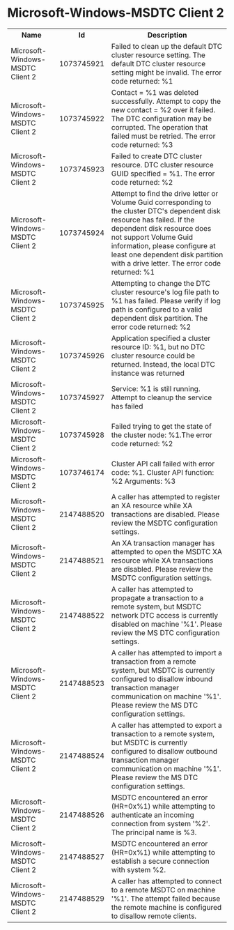 # Microsoft-Windows-MSDTC Client 2

<table>
<colgroup><col/><col/><col/></colgroup>
<tr><th>Name</th><th>Id</th><th>Description</th></tr>
<tr><td>Microsoft-Windows-MSDTC Client 2</td><td>1073745921</td><td>Failed to clean up the default DTC cluster resource setting. The default DTC cluster resource setting might be invalid. The error code returned: %1</td></tr>
<tr><td>Microsoft-Windows-MSDTC Client 2</td><td>1073745922</td><td>Contact = %1 was deleted successfully. Attempt to copy the new contact = %2 over it failed. The DTC configuration may be corrupted. The operation that failed must be retried. The error code returned: %3</td></tr>
<tr><td>Microsoft-Windows-MSDTC Client 2</td><td>1073745923</td><td>Failed to create DTC cluster resource. DTC cluster resource GUID specified = %1. The error code returned: %2</td></tr>
<tr><td>Microsoft-Windows-MSDTC Client 2</td><td>1073745924</td><td>Attempt to find the drive letter or Volume Guid corresponding to the cluster DTC&#39;s dependent disk resource has failed. If the dependent disk resource does not support Volume Guid information, please configure at least one dependent disk partition with a drive letter. The error code returned: %1</td></tr>
<tr><td>Microsoft-Windows-MSDTC Client 2</td><td>1073745925</td><td>Attempting to change the DTC cluster resource&#39;s log file path to %1 has failed. Please verify if log path is configured to a valid dependent disk partition. The error code returned: %2</td></tr>
<tr><td>Microsoft-Windows-MSDTC Client 2</td><td>1073745926</td><td>Application specified a cluster resource ID: %1, but no DTC cluster resource could be returned. Instead, the local DTC instance was returned</td></tr>
<tr><td>Microsoft-Windows-MSDTC Client 2</td><td>1073745927</td><td>Service: %1 is still running. Attempt to cleanup the service has failed</td></tr>
<tr><td>Microsoft-Windows-MSDTC Client 2</td><td>1073745928</td><td>Failed trying to get the state of the cluster node: %1.The error code returned: %2</td></tr>
<tr><td>Microsoft-Windows-MSDTC Client 2</td><td>1073746174</td><td>Cluster API call failed with error code: %1. Cluster API function: %2 Arguments: %3</td></tr>
<tr><td>Microsoft-Windows-MSDTC Client 2</td><td>2147488520</td><td>A caller has attempted to register an XA resource while XA transactions are disabled. Please review the MSDTC configuration settings.</td></tr>
<tr><td>Microsoft-Windows-MSDTC Client 2</td><td>2147488521</td><td>An XA transaction manager has attempted to open the MSDTC XA resource while XA transactions are disabled. Please review the MSDTC configuration settings.</td></tr>
<tr><td>Microsoft-Windows-MSDTC Client 2</td><td>2147488522</td><td>A caller has attempted to propagate a transaction to a remote system, but MSDTC network DTC access is currently disabled on machine &#39;%1&#39;. Please review the MS DTC configuration settings.</td></tr>
<tr><td>Microsoft-Windows-MSDTC Client 2</td><td>2147488523</td><td>A caller has attempted to import a transaction from a remote system, but MSDTC is currently configured to disallow inbound transaction manager communication on machine &#39;%1&#39;. Please review the MS DTC configuration settings.</td></tr>
<tr><td>Microsoft-Windows-MSDTC Client 2</td><td>2147488524</td><td>A caller has attempted to export a transaction to a remote system, but MSDTC is currently configured to disallow outbound transaction manager communication on machine &#39;%1&#39;. Please review the MS DTC configuration settings.</td></tr>
<tr><td>Microsoft-Windows-MSDTC Client 2</td><td>2147488526</td><td>MSDTC encountered an error (HR=0x%1) while attempting to authenticate an incoming connection from system &#39;%2&#39;. The principal name is %3.</td></tr>
<tr><td>Microsoft-Windows-MSDTC Client 2</td><td>2147488527</td><td>MSDTC encountered an error (HR=0x%1) while attempting to establish a secure connection with system %2.</td></tr>
<tr><td>Microsoft-Windows-MSDTC Client 2</td><td>2147488529</td><td>A caller has attempted to connect to a remote MSDTC on machine &#39;%1&#39;.  The attempt failed because the remote machine is configured to disallow remote clients.</td></tr>
</table>
